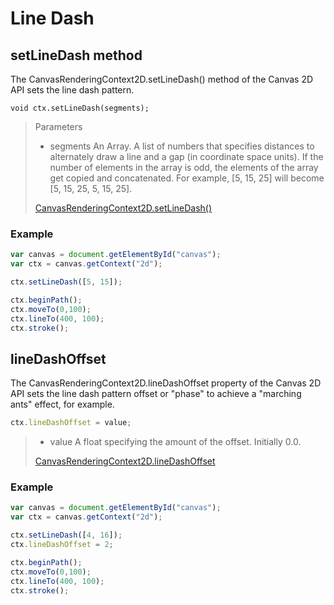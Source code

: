 # Line Dash

## setLineDash method

The CanvasRenderingContext2D.setLineDash() method of the Canvas 2D API sets the line dash pattern.

```javasript
void ctx.setLineDash(segments);
```

> Parameters
>* segments
>An Array. A list of numbers that specifies distances to alternately draw a line and a gap (in coordinate space units). If the number of elements in the array is odd, the elements of the array get copied and concatenated. For example, [5, 15, 25] will become [5, 15, 25, 5, 15, 25].
>
>[CanvasRenderingContext2D.setLineDash()](https://developer.mozilla.org/en-US/docs/Web/API/CanvasRenderingContext2D/setLineDash)

### Example

```javascript
var canvas = document.getElementById("canvas");
var ctx = canvas.getContext("2d");

ctx.setLineDash([5, 15]);

ctx.beginPath();
ctx.moveTo(0,100);
ctx.lineTo(400, 100);
ctx.stroke();
```

## lineDashOffset

The CanvasRenderingContext2D.lineDashOffset property of the Canvas 2D API sets the line dash pattern offset or "phase" to achieve a "marching ants" effect, for example.

```javascript
ctx.lineDashOffset = value;
```

>* value
>A float specifying the amount of the offset. Initially 0.0.
>
>[CanvasRenderingContext2D.lineDashOffset](https://developer.mozilla.org/en-US/docs/Web/API/CanvasRenderingContext2D/lineDashOffset)

### Example

```javascript
var canvas = document.getElementById("canvas");
var ctx = canvas.getContext("2d");

ctx.setLineDash([4, 16]);
ctx.lineDashOffset = 2;

ctx.beginPath();
ctx.moveTo(0,100);
ctx.lineTo(400, 100);
ctx.stroke();
```